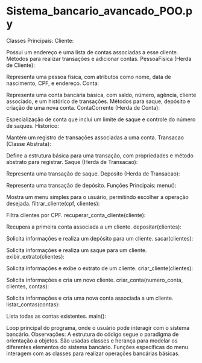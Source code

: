 # Sistema_bancario_avancado_POO.py

Classes Principais:
Cliente:

Possui um endereço e uma lista de contas associadas a esse cliente.
Métodos para realizar transações e adicionar contas.
PessoaFisica (Herda de Cliente):

Representa uma pessoa física, com atributos como nome, data de nascimento, CPF, e endereço.
Conta:

Representa uma conta bancária básica, com saldo, número, agência, cliente associado, e um histórico de transações.
Métodos para saque, depósito e criação de uma nova conta.
ContaCorrente (Herda de Conta):

Especialização de conta que inclui um limite de saque e controle do número de saques.
Historico:

Mantém um registro de transações associadas a uma conta.
Transacao (Classe Abstrata):

Define a estrutura básica para uma transação, com propriedades e método abstrato para registrar.
Saque (Herda de Transacao):

Representa uma transação de saque.
Deposito (Herda de Transacao):

Representa uma transação de depósito.
Funções Principais:
menu():

Mostra um menu simples para o usuário, permitindo escolher a operação desejada.
filtrar_cliente(cpf, clientes):

Filtra clientes por CPF.
recuperar_conta_cliente(cliente):

Recupera a primeira conta associada a um cliente.
depositar(clientes):

Solicita informações e realiza um depósito para um cliente.
sacar(clientes):

Solicita informações e realiza um saque para um cliente.
exibir_extrato(clientes):

Solicita informações e exibe o extrato de um cliente.
criar_cliente(clientes):

Solicita informações e cria um novo cliente.
criar_conta(numero_conta, clientes, contas):

Solicita informações e cria uma nova conta associada a um cliente.
listar_contas(contas):

Lista todas as contas existentes.
main():

Loop principal do programa, onde o usuário pode interagir com o sistema bancário.
Observações:
A estrutura do código segue o paradigma de orientação a objetos.
São usadas classes e herança para modelar os diferentes elementos do sistema bancário.
Funções específicas do menu interagem com as classes para realizar operações bancárias básicas.
